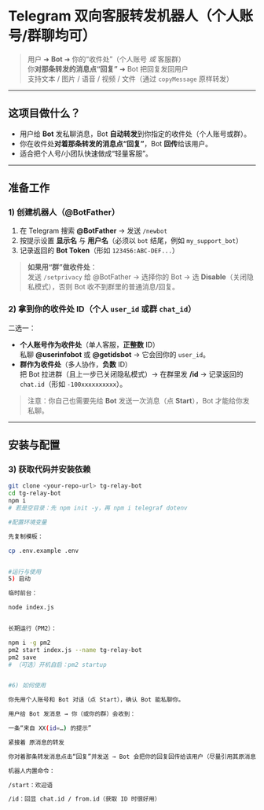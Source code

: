 # Telegram 双向客服转发机器人（个人账号/群聊均可）

> 用户 ➜ **Bot** ➜ 你的“收件处”（个人账号 *或* 客服群）  
> 你**对那条转发的消息点“回复”** ➜ Bot 把回复发回用户  
> 支持文本 / 图片 / 语音 / 视频 / 文件（通过 `copyMessage` 原样转发）

---

## 这项目做什么？
- 用户给 **Bot** 发私聊消息，Bot **自动转发**到你指定的收件处（个人账号或群）。
- 你在收件处**对着那条转发的消息点“回复”**，Bot **回传**给该用户。
- 适合把个人号/小团队快速做成“轻量客服”。

---

## 准备工作

### 1) 创建机器人（@BotFather）
1. 在 Telegram 搜索 **@BotFather** → 发送 `/newbot`  
2. 按提示设置 **显示名** 与 **用户名**（必须以 `bot` 结尾，例如 `my_support_bot`）  
3. 记录返回的 **Bot Token**（形如 `123456:ABC-DEF...`）

> **如果用“群”做收件处**：  
> 发送 `/setprivacy` 给 @BotFather → 选择你的 Bot → 选 **Disable**（关闭隐私模式），否则 Bot 收不到群里的普通消息/回复。

### 2) 拿到你的收件处 ID（个人 `user_id` 或群 `chat_id`）
二选一：
- **个人账号作为收件处**（单人客服，**正整数** ID）  
  私聊 **@userinfobot** 或 **@getidsbot** → 它会回你的 `user_id`。
- **群作为收件处**（多人协作，**负数** ID）  
  把 Bot 拉进群（且上一步已关闭隐私模式）→ 在群里发 **/id** → 记录返回的 `chat.id`（形如 `-100xxxxxxxxxx`）。

> 注意：你自己也需要先给 **Bot** 发送一次消息（点 **Start**），Bot 才能给你发私聊。

---

## 安装与配置

### 3) 获取代码并安装依赖
```bash
git clone <your-repo-url> tg-relay-bot
cd tg-relay-bot
npm i
# 若是空目录：先 npm init -y，再 npm i telegraf dotenv

#配置环境变量

先复制模板：

cp .env.example .env


#运行与使用
5) 启动

临时前台：

node index.js


长期运行（PM2）：

npm i -g pm2
pm2 start index.js --name tg-relay-bot
pm2 save
# （可选）开机自启：pm2 startup


#6) 如何使用

你先用个人账号和 Bot 对话（点 Start），确认 Bot 能私聊你。

用户给 Bot 发消息 → 你（或你的群）会收到：

一条“来自 XX(id=…) 的提示”

紧接着 原消息的转发

你对着那条转发消息点击“回复”并发送 → Bot 会把你的回复回传给该用户（尽量引用其原消息）。

机器人内置命令：

/start：欢迎语

/id：回显 chat.id / from.id（获取 ID 时很好用）
